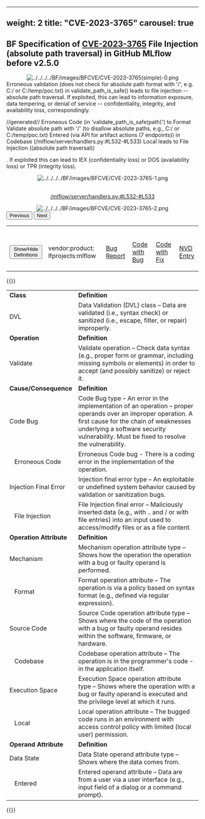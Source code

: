 
---
weight: 2
title: "CVE-2023-3765"
carousel: true
---

## BF Specification of [CVE-2023-3765](https://cve.mitre.org/cgi-bin/cvename.cgi?name=CVE-2023-3765) File Injection (absolute path traversal) in GitHub MLflow before v2.5.0

<div>
<div class="row">
<div class="col-5">
<div>
<div style="text-align:center">
<img src="../../../../BF/images/BFCVE/CVE-2023-3765(simple)-0.png" alt="../../../../BF/images/BFCVE/CVE-2023-3765(simple)-0.png"/> 
		</div>
</div>

</div>
<div class="col">
<div class="row">
<div >
Erroneous validation (does not check for absolute path format with '/', e.g. C:/ or C:/temp/poc.txt) in validate_path_is_safe() leads to file injection -- absolute path traversal. If exploited, this can lead to information exposure, data tempering, or denial of service -- confidentiality, integrity, and availability loss, correspondingly.

//generated//
Erroneous Code (in 'validate_path_is_safe(path)') to Format Validate absolute path with '/' (to disallow absolute paths, e.g., C:/ or C:/temp/poc.txt) Entered (via API for artifact actions (7 endpoints)) in Codebase (/mlflow/server/handlers.py:#L532-#L533) Local leads to File Injection ((absolute path traversal)) 

. If exploited this can lead to IEX (confidentiality loss) or DOS (availability loss) or TPR (integrity loss).
</div>
</div>

<div class ="row">
<div>
<div id="carouselControls" class="carousel slide" data-interval="false" data-wrap="false">
<div class="carousel-inner">

<div class="carousel-item active" style="text-align:center">
				
<img src="../../../../BF/images/BFCVE/CVE-2023-3765-1.png" alt="../../../../BF/images/BFCVE/CVE-2023-3765-1.png"/> 
<td>

<br/>[/mlflow/server/handlers.py:#L532-#L533](https://github.com/mlflow/mlflow/commit/0f2ad0236e355b0816a06670eccf69f57551fa2d#diff-5c10a4e2ca47745f06fa9e7201087acfc102849756cb8d85e774a5ac468cb037#L532-#L533)
</td>
			
</div>
			
<div class="carousel-item" style="text-align:center">
				
<img src="../../../../BF/images/BFCVE/CVE-2023-3765-2.png" alt="../../../../BF/images/BFCVE/CVE-2023-3765-2.png"/> 
</div>
			
</div>
<button class="carousel-control-prev" type="button" data-bs-target="#carouselControls" data-bs-slide="prev">
<span class="carousel-control-prev-icon" aria-hidden="true"></span>
<span class="visually-hidden">Previous</span>
</button>
<button class="carousel-control-next" type="button" data-bs-target="#carouselControls" data-bs-slide="next">
<span class="carousel-control-next-icon" aria-hidden="true"></span>
<span class="visually-hidden">Next</span>
</button>
</div>
</div>
</div>
</div>
</div>
</div>

<table>
<tr>
<td>

<br/><button class="btn btn-secondary" type="button" data-bs-toggle="collapse" data-bs-target="#collapseTable" aria-expanded="false" aria-controls="collapseTable">Show/Hide Definitions</button>
</td><td>

<br/>vendor:product: lfprojects:mlflow
</td><td>

<br/>[Bug Report](https://huntr.dev/bounties/4be5fd63-8a0a-490d-9ee1-f33dc768ed76/)
</td><td>

<br/>[Code with Bug](https://github.com/mlflow/mlflow/blob/master/mlflow/server/handlers.py)
</td><td>

<br/>[Code with Fix](https://github.com/mlflow/mlflow/commit/0f2ad0236e355b0816a06670eccf69f57551fa2d)
</td><td>

<br/>[NVD Entry](https://nvd.nist.gov/vuln/detail/CVE-2023-3765)
</td>
</tr>
</table>

{{<rawhtml>}}
<div class="collapse" id="collapseTable">
<table>
		<tr>
		<td>
				<strong>Class</strong>
			</td>
	<td>
				<strong>Definition</strong>
			</td>
	</tr>
	<tr>
		<td>DVL</td>
	<td>Data Validation (DVL) class – Data are validated (i.e., syntax check) or sanitized (i.e., escape, filter, or repair) improperly.</td>
	</tr>
	<tr>
		<td>
				<strong>Operation</strong>
			</td>
	<td>
				<strong>Definition</strong>
			</td>
	</tr>
	<tr>
		<td>Validate</td>
	<td>Validate operation – Check data syntax (e.g., proper form or grammar, including missing symbols or elements) in order to accept (and possibly sanitize) or reject it.</td>
	</tr>
	<tr>
		<td>
				<strong>Cause/Consequence</strong>
			</td>
	<td>
				<strong>Definition</strong>
			</td>
	</tr>
	<tr>
		<td>Code Bug</td>
	<td>Code Bug type – An error in the implementation of an operation – proper operands over an improper operation. A first cause for the chain of weaknesses underlying a software security vulnerability. Must be fixed to resolve the vulnerability.</td>
	</tr>
	<tr>
		<td>   Erroneous Code</td>
	<td>Erroneous Code bug - There is a coding error in the implementation of the operation.</td>
	</tr>
	<tr>
		<td>Injection Final Error</td>
	<td>Injection final error type – An exploitable or undefined system behavior caused by validation or sanitization bugs.</td>
	</tr>
	<tr>
		<td>   File Injection</td>
	<td>File Injection final error – Maliciously inserted data (e.g., with .. and / or with file entries) into an input used to access/modify files or as a file content.</td>
	</tr>
	<tr>
		<td>
				<strong>Operation Attribute</strong>
			</td>
	<td>
				<strong>Definition</strong>
			</td>
	</tr>
	<tr>
		<td>Mechanism</td>
	<td>Mechanism operation attribute type – Shows how the operation the operation with a bug or faulty operand is performed.</td>
	</tr>
	<tr>
		<td>   Format</td>
	<td>Format operation attribute – The operation is via a policy based on syntax format (e.g., defined via regular expression).</td>
	</tr>
	<tr>
		<td>Source Code</td>
	<td>Source Code operation attribute type – Shows where the code of the operation with a bug or faulty operand resides within the software, firmware, or hardware.</td>
	</tr>
	<tr>
		<td>   Codebase</td>
	<td>Codebase operation attribute – The operation is in the programmer's code - in the application itself.</td>
	</tr>
	<tr>
		<td>Execution Space</td>
	<td>Execution Space operation attribute type – Shows where the operation with a bug or faulty operand is executed and the privilege level at which it runs.</td>
	</tr>
	<tr>
		<td>   Local</td>
	<td>Local operation attribute – The bugged code runs in an environment with access control policy with limited (local user) permission.</td>
	</tr>
	<tr>
		<td>
				<strong>Operand Attribute</strong>
			</td>
	<td>
				<strong>Definition</strong>
			</td>
	</tr>
	<tr>
		<td>Data State</td>
	<td>Data State operand attribute type – Shows where the data comes from.</td>
	</tr>
	<tr>
		<td>   Entered</td>
	<td>Entered operand attribute – Data are from a user via a user interface (e.g., input field of a dialog or a command prompt).</td>
	</tr>
	
</table>
</div>
{{</rawhtml>}}
	
